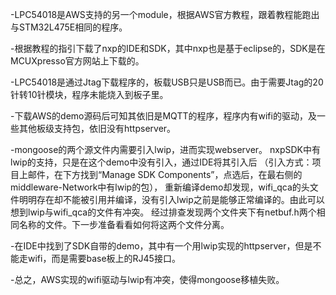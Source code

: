 -LPC54018是AWS支持的另一个module，根据AWS官方教程，跟着教程能跑出与STM32L475E相同的程序。

-根据教程的指引下载了nxp的IDE和SDK，其中nxp也是基于eclipse的，SDK是在MCUXpresso官方网站上下载的。

-LPC54018是通过Jtag下载程序的，板载USB只是USB而已。由于需要Jtag的20针转10针模块，程序未能烧入到板子里。

-下载AWS的demo源码后可知其依旧是MQTT的程序，程序内有wifi的驱动，及一些其他板级支持包，依旧没有httpserver。

-mongoose的两个源文件内需要引入lwip，进而实现webserver。 nxpSDK中有lwip的支持，只是在这个demo中没有引入，通过IDE将其引入后
（引入方式：项目上邮件，在下方找到“Manage SDK Components”，点选后，在最右侧的middleware-Network中有lwip的包），
重新编译demo却发现，wifi_qca的头文件明明存在却不能被引用并编译，没有引入lwip之前是能够正常编译的。由此可以想到lwip与wifi_qca的文件有冲突。
经过排查发现两个文件夹下有netbuf.h两个相同名称的文件。下一步准备看看如何将这两个文件分离。

-在IDE中找到了SDK自带的demo，其中有一个用lwip实现的httpserver，但是不能走wifi，而是需要base板上的RJ45接口。

-总之，AWS实现的wifi驱动与lwip有冲突，使得mongoose移植失败。
